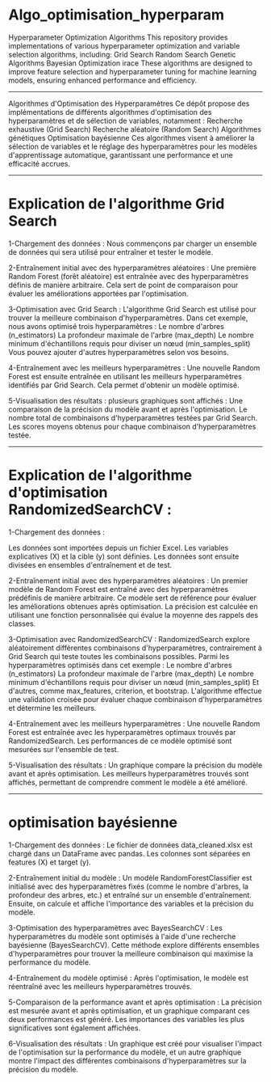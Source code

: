 # Algo_optimisation_hyperparam

Hyperparameter Optimization Algorithms This repository provides implementations of various hyperparameter optimization and variable selection algorithms, including: Grid Search Random Search Genetic Algorithms Bayesian Optimization irace These algorithms are designed to improve feature selection and hyperparameter tuning for machine learning models, ensuring enhanced performance and efficiency.
_______________________________________________________________________________________________________________________________________________________________________________________________________________________

Algorithmes d'Optimisation des Hyperparamètres Ce dépôt propose des implémentations de différents algorithmes d'optimisation des hyperparamètres et de sélection de variables, notamment : Recherche exhaustive (Grid Search) Recherche aléatoire (Random Search) Algorithmes génétiques Optimisation bayésienne Ces algorithmes visent à améliorer la sélection de variables et le réglage des hyperparamètres pour les modèles d'apprentissage automatique, garantissant une performance et une efficacité accrues.

_____________________________________________________________________________________________________________________________________________________________________________________________________________________

# Explication de l'algorithme Grid Search

 1-Chargement des données :
Nous commençons par charger un ensemble de données qui sera utilisé pour entraîner et tester le modèle.

 2-Entraînement initial avec des hyperparamètres aléatoires :
Une première Random Forest (forêt aléatoire) est entraînée avec des hyperparamètres définis de manière arbitraire. Cela sert de point de comparaison pour évaluer les améliorations apportées par l'optimisation.

 3-Optimisation avec Grid Search :
L'algorithme Grid Search est utilisé pour trouver la meilleure combinaison d'hyperparamètres.
Dans cet exemple, nous avons optimisé trois hyperparamètres :
Le nombre d'arbres (n_estimators)
La profondeur maximale de l'arbre (max_depth)
Le nombre minimum d'échantillons requis pour diviser un nœud (min_samples_split)
Vous pouvez ajouter d'autres hyperparamètres selon vos besoins.

 4-Entraînement avec les meilleurs hyperparamètres :
Une nouvelle Random Forest est ensuite entraînée en utilisant les meilleurs hyperparamètres identifiés par Grid Search. Cela permet d'obtenir un modèle optimisé.

 5-Visualisation des résultats :
plusieurs graphiques sont affichés :
Une comparaison de la précision du modèle avant et après l'optimisation.
Le nombre total de combinaisons d'hyperparamètres testées par Grid Search.
Les scores moyens obtenus pour chaque combinaison d'hyperparamètres testée.

_____________________________________________________________________________________________________________________________________________________________________________________________________________________

# Explication de l'algorithme d'optimisation RandomizedSearchCV :

1-Chargement des données :

Les données sont importées depuis un fichier Excel.
Les variables explicatives (X) et la cible (y) sont définies.
Les données sont ensuite divisées en ensembles d'entraînement et de test.

2-Entraînement initial avec des hyperparamètres aléatoires :
Un premier modèle de Random Forest est entraîné avec des hyperparamètres prédéfinis de manière arbitraire.
Ce modèle sert de référence pour évaluer les améliorations obtenues après optimisation.
La précision est calculée en utilisant une fonction personnalisée qui évalue la moyenne des rappels des classes.

3-Optimisation avec RandomizedSearchCV :
RandomizedSearch explore aléatoirement différentes combinaisons d'hyperparamètres, contrairement à Grid Search qui teste toutes les combinaisons possibles.
Parmi les hyperparamètres optimisés dans cet exemple :
Le nombre d'arbres (n_estimators)
La profondeur maximale de l'arbre (max_depth)
Le nombre minimum d'échantillons requis pour diviser un nœud (min_samples_split)
Et d'autres, comme max_features, criterion, et bootstrap.
L'algorithme effectue une validation croisée pour évaluer chaque combinaison d'hyperparamètres et détermine les meilleurs.

4-Entraînement avec les meilleurs hyperparamètres :
Une nouvelle Random Forest est entraînée avec les hyperparamètres optimaux trouvés par RandomizedSearch.
Les performances de ce modèle optimisé sont mesurées sur l'ensemble de test.

5-Visualisation des résultats :
Un graphique compare la précision du modèle avant et après optimisation.
Les meilleurs hyperparamètres trouvés sont affichés, permettant de comprendre comment le modèle a été amélioré.
___________________________________________________________________________________________________________________________________________________________________________________________________________________
# optimisation bayésienne

1-Chargement des données :
Le fichier de données data_cleaned.xlsx est chargé dans un DataFrame avec pandas. Les colonnes sont séparées en features (X) et target (y).

2-Entraînement initial du modèle :
Un modèle RandomForestClassifier est initialisé avec des hyperparamètres fixés (comme le nombre d'arbres, la profondeur des arbres, etc.) et entraîné sur un ensemble d'entraînement. Ensuite, on calcule et affiche l'importance des variables et la précision du modèle.

3-Optimisation des hyperparamètres avec BayesSearchCV :
Les hyperparamètres du modèle sont optimisés à l'aide d'une recherche bayésienne (BayesSearchCV). Cette méthode explore différents ensembles d'hyperparamètres pour trouver la meilleure combinaison qui maximise la performance du modèle.

4-Entraînement du modèle optimisé :
Après l'optimisation, le modèle est réentraîné avec les meilleurs hyperparamètres trouvés.

5-Comparaison de la performance avant et après optimisation :
La précision est mesurée avant et après optimisation, et un graphique comparant ces deux performances est généré. Les importances des variables les plus significatives sont également affichées.

6-Visualisation des résultats :
Un graphique est créé pour visualiser l'impact de l'optimisation sur la performance du modèle, et un autre graphique montre l'impact des différentes combinaisons d'hyperparamètres sur la précision du modèle.


